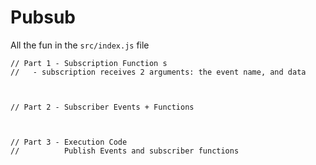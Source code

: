 # Pubsub

All the fun in the `src/index.js` file

```
// Part 1 - Subscription Function s
//   - subscription receives 2 arguments: the event name, and data



// Part 2 - Subscriber Events + Functions



// Part 3 - Execution Code
//          Publish Events and subscriber functions
```
